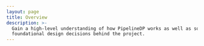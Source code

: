 ```yaml
---
layout: page
title: Overview
description: >-
  Gain a high-level understanding of how PipelineDP works as well as some of the
  foundational design decisions behind the project.
---
```

